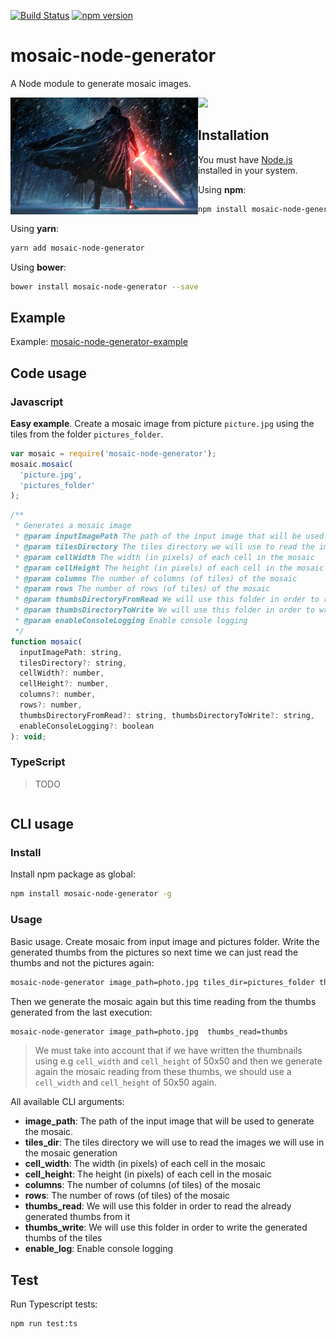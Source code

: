 [![Build Status](https://travis-ci.org/Dellos7/mosaic-node-generator.svg?branch=master)](https://travis-ci.org/Dellos7/mosaic-node-generator) [![npm version](https://badge.fury.io/js/mosaic-node-generator.svg)](https://badge.fury.io/js/mosaic-node-generator)

# mosaic-node-generator
A Node module to generate mosaic images.

[<img src="https://github.com/Dellos7/mosaic-node-generator-example/raw/master/input.jpg" width="300" align="left" />](https://github.com/Dellos7/mosaic-node-generator-example/raw/master/input.jpg)

[<img src="https://github.com/Dellos7/mosaic-node-generator-example/blob/master/outputs/output_rc-100_30x30.jpg" width="300" />](https://github.com/Dellos7/mosaic-node-generator-example/blob/master/outputs/output_rc-100_30x30.jpg)

## Installation

You must have [Node.js](https://nodejs.org/es/) installed in your system.

Using **npm**:
```sh
npm install mosaic-node-generator --save
```

Using **yarn**:
```sh
yarn add mosaic-node-generator
```

Using **bower**:
```sh
bower install mosaic-node-generator --save
```

## Example

Example: [mosaic-node-generator-example](https://github.com/Dellos7/mosaic-node-generator-example)

## Code usage

### Javascript

**Easy example**. Create a mosaic image from picture `picture.jpg` using the tiles from the folder `pictures_folder`.

```javascript
var mosaic = require('mosaic-node-generator');
mosaic.mosaic( 
  'picture.jpg', 
  'pictures_folder' 
);
```

```javascript
/**
 * Generates a mosaic image
 * @param inputImagePath The path of the input image that will be used to generate the mosaic
 * @param tilesDirectory The tiles directory we will use to read the images we will use in the mosaic generation
 * @param cellWidth The width (in pixels) of each cell in the mosaic
 * @param cellHeight The height (in pixels) of each cell in the mosaic
 * @param columns The number of columns (of tiles) of the mosaic
 * @param rows The number of rows (of tiles) of the mosaic
 * @param thumbsDirectoryFromRead We will use this folder in order to read the already generated thumbs from it
 * @param thumbsDirectoryToWrite We will use this folder in order to write the generated thumbs of the tiles
 * @param enableConsoleLogging Enable console logging
 */
function mosaic( 
  inputImagePath: string, 
  tilesDirectory?: string, 
  cellWidth?: number, 
  cellHeight?: number, 
  columns?: number, 
  rows?: number, 
  thumbsDirectoryFromRead?: string, thumbsDirectoryToWrite?: string, 
  enableConsoleLogging?: boolean
): void;
```

### TypeScript

> TODO

```typescript
```

## CLI usage

### Install

Install npm package as global:

```sh
npm install mosaic-node-generator -g
```

### Usage

Basic usage. Create mosaic from input image and pictures folder. Write the generated thumbs from the pictures so next time we can just read the thumbs and not the pictures again:

```sh
mosaic-node-generator image_path=photo.jpg tiles_dir=pictures_folder thumbs_write=thumbs
```

Then we generate the mosaic again but this time reading from the thumbs generated from the last execution:

```sh
mosaic-node-generator image_path=photo.jpg  thumbs_read=thumbs
```
> We must take into account that if we have written the thumbnails using e.g `cell_width` and `cell_height` of 50x50 and then we generate again the mosaic reading from these thumbs, we should use a `cell_width` and `cell_height` of 50x50 again.

All available CLI arguments:

* **image_path**: The path of the input image that will be used to generate the mosaic.
* **tiles_dir**: The tiles directory we will use to read the images we will use in the mosaic generation
* **cell_width**: The width (in pixels) of each cell in the mosaic
* **cell_height**: The height (in pixels) of each cell in the mosaic
* **columns**: The number of columns (of tiles) of the mosaic
* **rows**: The number of rows (of tiles) of the mosaic
* **thumbs_read**: We will use this folder in order to read the already generated thumbs from it
* **thumbs_write**: We will use this folder in order to write the generated thumbs of the tiles
* **enable_log**: Enable console logging

## Test 

Run Typescript tests:
```sh
npm run test:ts
```
